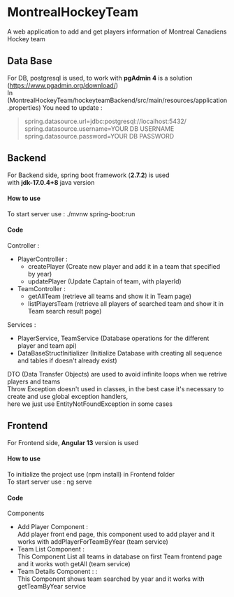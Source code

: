 # MontrealHockeyTeam
A web application to add and get players information of Montreal Canadiens Hockey team

## Data Base 
For DB, postgresql is used, to work with **pgAdmin 4** is a solution<br/>
(https://www.pgadmin.org/download/) <br/>
In (MontrealHockeyTeam/hockeyteamBackend/src/main/resources/application.properties) You need to update : <br/>
> spring.datasource.url=jdbc:postgresql://localhost:5432/<YOUR DB NAME> <br/>
> spring.datasource.username=YOUR DB USERNAME <br/>
> spring.datasource.password=YOUR DB PASSWORD <br/>

## Backend
For Backend side, spring boot framework (**2.7.2**) is used <br/>
with **jdk-17.0.4+8** java version <br/>
#### How to use
To start server use : ./mvnw spring-boot:run
#### Code
Controller :
  * PlayerController : 
    * createPlayer (Create new player and add it in a team that specified by year)
    * updatePlayer (Update Captain of team, with playerId)
  * TeamController : 
    * getAllTeam (retrieve all teams and show it in Team page)
    * listPlayersTeam (retrieve all players of searched team and show it in Team search result page)<br/>
  
Services : 
  * PlayerService, TeamService (Database operations for the different player and team api)    
  * DataBaseStructInitializer (Initialize Database with creating all sequence and tables if doesn't already exist)<br/>
  
DTO (Data Transfer Objects) are used to avoid infinite loops when we retrive players and teams<br/>
Throw Exception doesn't used in classes, in the best case it's necessary to create and use global exception handlers, <br/>
  here we just use EntityNotFoundException in some cases
  
## Frontend
For Frontend side, **Angular 13** version is used <br/>
#### How to use
To initialize the project use (npm install) in Frontend folder<br/>
To start server use : ng serve
#### Code
Components
  * Add Player Component :<br/>
  Add player front end page, this component used to add player and it works with addPlayerForTeamByYear (team service)
  * Team List Component :<br/>
  This Component List all teams in database on first Team frontend page and it works woth getAll (team service)
  * Team Details Component : :<br/>
  This Component shows team searched by year and it works with getTeamByYear service
  
